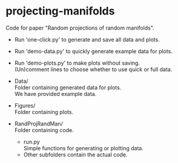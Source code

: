 # projecting-manifolds
Code for paper "Random projections of random manifolds".

* Run 'one-click.py' to generate and save all data and plots.  

* Run 'demo-data.py' to quickly generate example data for plots.  

* Run 'demo-plots.py' to make plots without saving.  
  (Un)comment lines to choose whether to use quick or full data.

* Data/  
  Folder containing generated data for plots.  
  We have provided example data.

* Figures/  
  Folder containing plots.

* RandProjRandMan/  
  Folder containing code.  
  * run.py  
    Simple functions for generating or plotting data.
  * Other subfolders contain the actual code.
